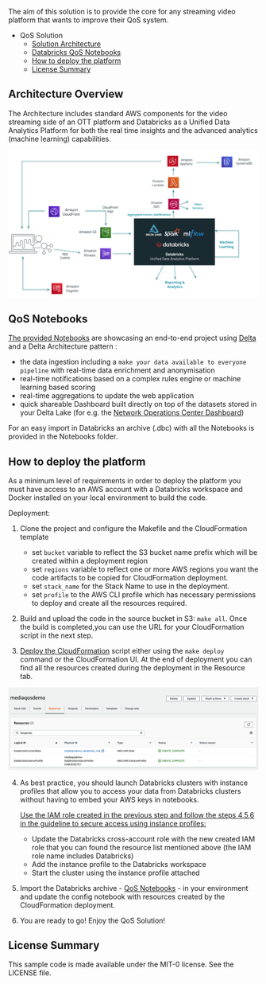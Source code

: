 The aim of this solution is to provide the core for any streaming video platform that wants to improve their QoS system. 

- QoS Solution
  - [Solution Architecture](#Architecture-Overview)
  - [Databricks QoS Notebooks](#QoS-Notebooks)
  - [How to deploy the platform](#How-to-deploy-the-platform)
  - [License Summary](#License-Summary)
  
## Architecture Overview

The Architecture includes standard AWS components for the video streaming side of an OTT platform and Databricks as a Unified Data Analytics Platform for both the real time insights and the advanced analytics (machine learning) capabilities.

![alt text](images/arch.png "Architecture Overview")

## QoS Notebooks

[The provided Notebooks](https://andreiavramescu.github.io/aws-streaming-media-analytics/notebooks/html/index.html) are showcasing an end-to-end project using [Delta](https://delta.io/) and a Delta Architecture pattern :
- the data ingestion including a `make your data available to everyone pipeline` with real-time data enrichment and anonymisation    
- real-time notifications based on a complex rules engine or machine learning based scoring 
- real-time aggregations to update the web application
- quick shareable Dashboard built directly on top of the datasets stored in your Delta Lake (for e.g. the [Network Operations Center Dashboard](https://andreiavramescu.github.io/aws-streaming-media-analytics/notebooks/html/Network%20Operations%20Dashboard.html))

For an easy import in Databricks an archive (.dbc) with all the Notebooks is provided in the Notebooks folder.  

## How to deploy the platform

As a minimum level of requirements in order to deploy the platform you must have access to an AWS account with a Databricks workspace and Docker installed on your local environment to build the code.

Deployment:

1. Clone the project and configure the Makefile and the CloudFormation template
    - set `bucket` variable to reflect the S3 bucket name prefix which will be created within a deployment region
    - set `regions` variable to reflect one or more AWS regions you want the code artifacts to be copied for CloudFormation deployment.
    - set `stack_name` for the Stack Name to use in the deployment.
    - set `profile` to the AWS CLI profile which has necessary permissions to deploy and create all the resources required. 
              
2. Build and upload the code in the source bucket in S3: `make all`. Once the build is completed,you can use the URL for your CloudFormation script in the next step. 
      
3. [Deploy the CloudFormation](cloudformation/CLOUDFORMATION.md) script either using the `make deploy` command or the CloudFormation UI. At the end of deployment you can find all the resources created during the deployment in the Resource tab.  
   
  ![How to search for a resource](images/cloudformation-resources.png)
  
4. As best practice, you should launch Databricks clusters with instance profiles that allow you to access your data from Databricks clusters without having to embed your AWS keys in notebooks. 
   
   [Use the IAM role created in the previous step and follow the steps 4,5,6 in the guideline to secure access using instance profiles:](https://docs.databricks.com/administration-guide/cloud-configurations/aws/instance-profiles.html) 
    - Update the Databricks cross-account role with the new created IAM role that you can found the resource list mentioned above (the IAM role name includes Databricks)
    - Add the instance profile to the Databricks workspace
    - Start the cluster using the instance profile attached      
      
5. Import the Databricks archive - [QoS Notebooks](notebooks/QoS.dbc) - in your environment and update the config notebook with resources created by the CloudFormation deployment.
      
6. You are ready to go! Enjoy the QoS Solution!  

## License Summary

This sample code is made available under the MIT-0 license. See the LICENSE file.

